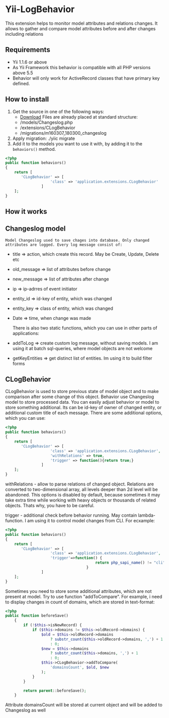 # Yii-LogBehavior

This extension helps to monitor model attributes and relations changes. It allows to gather and compare model attributes before and after changes including relations

## Requirements

* Yii 1.1.6 or above
* As Yii Framework this behavior is compatible with all PHP versions above 5.5
* Behavior will only work for ActiveRecord classes that have primary key defined.

## How to install

1. Get the source in one of the following ways:
   * [Download](https://github.com/hagen1778/Yii-LogBehavior) 
   Files are already placed at standard structure:
   * /models/Changeslog.php
   * /extensions/CLogBehavior
   * /migrations/m160307_180300_changeslog
2. Apply migration: ./yiic migrate
3. Add it to the models you want to use it with, by adding it to the `behaviors()` method.

~~~php
<?php
public function behaviors()
{
    return [
       'CLogBehavior' => [
       				'class' => 'application.extensions.CLogBehavior'
       			]
    ];
}
~~~


## How it works
## Changeslog model

    Model Changeslog used to save chages into database. Only changed attributes are logged. Every log message consist of:
* title => action, which create this record. May be Create, Update, Delete etc
* old_message => list of attributes before change
* new_message => list of attributes after change
* ip => ip-adrres of event initiator
* entity_id => id-key of entity, which was changed
* entity_key => class of entity, which was changed
* Date => time, when change was made

    There is also two static functions, which you can use in other parts of applications:
* addToLog => create custom log message, without saving models. I am using it at batch sql-queries, where model objects are not welcome
* getKeyEntities => get distinct list of entities. Im using it to build filter forms
    
    
## CLogBehavior

CLogBehavior is used to store previous state of model object and to make comparison after some change of this object.
Behavior use Changeslog model to store processed data. 
You can easily adjust behavior or model to store something additional. Its can be id-key of owner of changed entity, or additional custom title of each message.
There are some additional options, which you can use:

~~~php
<?php
public function behaviors()
{
    return [
       'CLogBehavior' => [
       				'class' => 'application.extensions.CLogBehavior',
       				'withRelations' => true,
       				'trigger' => function(){return true;}
       			]
    ];
}
~~~
withRelations - allow to parse relations of changed object. Relations are converted to two-dimensional array, all levels deeper than 2d level will be abandoned. 
This options is disabled by default, because sometimes it may take extra time while working with heavy objects or thousands of related objects. Thats why, you have to be careful.

trigger - additional check before behavior running. May contain lambda-function. I am using it to control model changes from CLI. For ecxample:
~~~php
<?php
public function behaviors()
{
    return [
       'CLogBehavior' => [
       				'class' => 'application.extensions.CLogBehavior',
       				'trigger'=>function() {
                                        return php_sapi_name() != "cli";
                                    }
       			]
    ];
}
~~~

Sometimes you need to store some additional attributes, which are not present at model. Try to use function "addToCompare".
For example, i need to display changes in count of domains, which are stored in text-format:
```php
<?php
public function beforeSave()
    {
        if (!$this->isNewRecord) {
            if ($this->domains != $this->oldRecord->domains) {
                $old = $this->oldRecord->domains
                    ? substr_count($this->oldRecord->domains, ',') + 1
                    : 0;
                $new = $this->domains
                    ? substr_count($this->domains, ',') + 1
                    : 0;
                $this->CLogBehavior->addToCompare(
                    'domainsCount', $old, $new
                );
            }
        }

        return parent::beforeSave();
    }
```
Attribute domainsCount will be stored at current object and will be added to Changeslog as well
